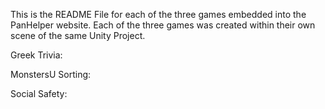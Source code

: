 This is the README File for each of the three games embedded into the PanHelper website.
Each of the three games was created within their own scene of the same Unity Project.

Greek Trivia:


MonstersU Sorting:


Social Safety:


